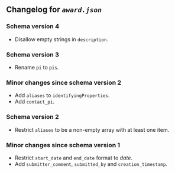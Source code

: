 ## Changelog for *`award.json`*

### Schema version 4

* Disallow empty strings in `description`.

### Schema version 3

* Rename `pi` to `pis`.

### Minor changes since schema version 2

* Add `aliases` to `identifyingProperties`.
* Add `contact_pi`.

### Schema version 2

* Restrict `aliases` to be a non-empty array with at least one item.

### Minor changes since schema version 1

* Restrict `start_date` and `end_date` format to *date*.
* Add `submitter_comment`, `submitted_by` and `creation_timestamp`.
